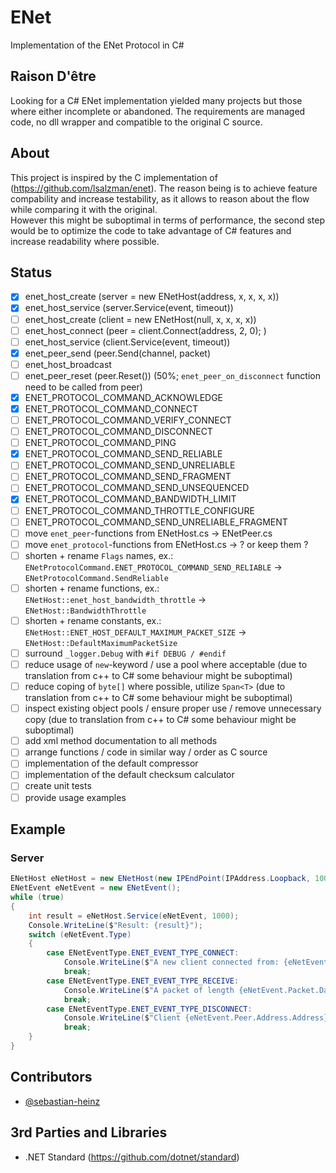 ENet
===
Implementation of the ENet Protocol in C#

## Raison D'être
Looking for a C# ENet implementation yielded many projects but those where either incomplete or abandoned.
The requirements are managed code, no dll wrapper and compatible to the original C source.

## About
This project is inspired by the C implementation of (https://github.com/lsalzman/enet).
The reason being is to achieve feature compability and increase testability, as it allows to reason about the flow 
while comparing it with the original.   
However this might be suboptimal in terms of performance, the second step would be to optimize the code to take
advantage of C# features and increase readability where possible.   

## Status
- [x] enet_host_create (server = new ENetHost(address, x, x, x, x))
- [x] enet_host_service (server.Service(event, timeout))
- [ ] enet_host_create (client = new ENetHost(null, x, x, x, x))
- [ ] enet_host_connect (peer = client.Connect(address, 2, 0); )
- [ ] enet_host_service (client.Service(event, timeout))
- [x] enet_peer_send (peer.Send(channel, packet)
- [ ] enet_host_broadcast
- [ ] enet_peer_reset (peer.Reset()) (50%; `enet_peer_on_disconnect` function need to be called from peer)
- [x] ENET_PROTOCOL_COMMAND_ACKNOWLEDGE
- [x] ENET_PROTOCOL_COMMAND_CONNECT
- [ ] ENET_PROTOCOL_COMMAND_VERIFY_CONNECT
- [ ] ENET_PROTOCOL_COMMAND_DISCONNECT
- [ ] ENET_PROTOCOL_COMMAND_PING
- [x] ENET_PROTOCOL_COMMAND_SEND_RELIABLE
- [ ] ENET_PROTOCOL_COMMAND_SEND_UNRELIABLE
- [ ] ENET_PROTOCOL_COMMAND_SEND_FRAGMENT
- [ ] ENET_PROTOCOL_COMMAND_SEND_UNSEQUENCED
- [x] ENET_PROTOCOL_COMMAND_BANDWIDTH_LIMIT
- [ ] ENET_PROTOCOL_COMMAND_THROTTLE_CONFIGURE
- [ ] ENET_PROTOCOL_COMMAND_SEND_UNRELIABLE_FRAGMENT
- [ ] move `enet_peer`-functions from ENetHost.cs -> ENetPeer.cs
- [ ] move `enet_protocol`-functions from ENetHost.cs -> ? or keep them ?
- [ ] shorten + rename `Flags` names, ex.: `ENetProtocolCommand.ENET_PROTOCOL_COMMAND_SEND_RELIABLE` -> `ENetProtocolCommand.SendReliable`
- [ ] shorten + rename functions, ex.: `ENetHost::enet_host_bandwidth_throttle` -> `ENetHost::BandwidthThrottle`
- [ ] shorten + rename constants, ex.: `ENetHost::ENET_HOST_DEFAULT_MAXIMUM_PACKET_SIZE` -> `ENetHost::DefaultMaximumPacketSize`
- [ ] surround `_logger.Debug` with `#if DEBUG / #endif`
- [ ] reduce usage of `new`-keyword / use a pool where acceptable (due to translation from c++ to C# some behaviour might be suboptimal)
- [ ] reduce coping of `byte[]` where possible, utilize `Span<T>` (due to translation from c++ to C# some behaviour might be suboptimal)
- [ ] inspect existing object pools / ensure proper use / remove unnecessary copy (due to translation from c++ to C# some behaviour might be suboptimal)
- [ ] add xml method documentation to all methods
- [ ] arrange functions / code in similar way / order as C source
- [ ] implementation of the default compressor
- [ ] implementation of the default checksum calculator
- [ ] create unit tests
- [ ] provide usage examples

## Example

### Server
```csharp
ENetHost eNetHost = new ENetHost(new IPEndPoint(IPAddress.Loopback, 10000), 32, 2, 0, 0);
ENetEvent eNetEvent = new ENetEvent();
while (true)
{
    int result = eNetHost.Service(eNetEvent, 1000);
    Console.WriteLine($"Result: {result}");
    switch (eNetEvent.Type)
    {
        case ENetEventType.ENET_EVENT_TYPE_CONNECT:
            Console.WriteLine($"A new client connected from: {eNetEvent.Peer.Address.Address}:{eNetEvent.Peer.Address.Port}");
            break;
        case ENetEventType.ENET_EVENT_TYPE_RECEIVE:
            Console.WriteLine($"A packet of length {eNetEvent.Packet.DataLength} was received from {eNetEvent.Peer.Address.Address}:{eNetEvent.Peer.Address.Port} on channel {eNetEvent.ChannelId}");
            break;
        case ENetEventType.ENET_EVENT_TYPE_DISCONNECT:
            Console.WriteLine($"Client {eNetEvent.Peer.Address.Address}:{eNetEvent.Peer.Address.Port} disconnected");
            break;
    }
}
```

## Contributors
- [@sebastian-heinz](https://github.com/sebastian-heinz)

## 3rd Parties and Libraries
- .NET Standard (https://github.com/dotnet/standard)

